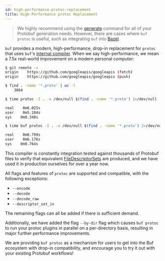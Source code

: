 ```yaml
---
id: high-performance-protoc-replacement
title: High-Performance protoc Replacement
---
```


> We highly recommend using the [generate](../generate/usage.md) command for all of your Protobuf
> generation needs. However, there are cases where `buf protoc` is useful, such as integrating `buf`
> into [Bazel](https://bazel.build).

`buf` provides a modern, high-performance, drop-in replacement for `protoc` that uses
`buf`'s [internal compiler](../build/internal-compiler.md). When we say high-performance,
we mean a 7.5x real-world improvement on a modern personal computer:

```sh
$ git remote -v
origin    https://github.com/googleapis/googleapis (fetch)
origin    https://github.com/googleapis/googleapis (push)

$ find . -name '*.proto' | wc -l
    3064

$ time protoc -I . -o /dev/null $(find . -name '*.proto') 2>/dev/null

real    0m6.025s
user    0m5.104s
sys    0m0.348s

$ time buf protoc -I . -o /dev/null $(find . -name '*.proto') 2>/dev/null

real    0m0.799s
user    0m6.176s
sys    0m0.764s
```

This compiler is constantly integration tested against thousands of Protobuf files to
verify that equivalent [FileDescriptorSets](https://github.com/protocolbuffers/protobuf/blob/master/src/google/protobuf/descriptor.proto)
are produced, and we have used it in production ourselves for over a year now.

All flags and features of `protoc` are supported and compatible, with
the following exceptions:

- `--encode`
- `--decode`
- `--decode_raw`
- `--descriptor_set_in`

The remaining flags can all be added if there is sufficient demand.

Additionally, we have added the flag `--by-dir` flag which causes `buf protoc` to run your
protoc plugins in parallel on a per-directory basis, resulting in major further performance
improvements.

We are providing `buf protoc` as a mechanism for users to get into the Buf ecosystem
with drop-in compatibility, and encourage you to try it out with your existing Protobuf
workflows!
